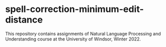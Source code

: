 # spell-correction-minimum-edit-distance

This repository contains assignments of Natural Language Processing and Understanding course at the University of Windsor, Winter 2022.
